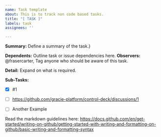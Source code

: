 ```yaml
---
name: Task template
about: This is to track non code based tasks.
title: "[ TASK ]"
labels: task
assignees: ''

---
```


**Summary:** Define a summary of the task.}

**Dependents:** Outline task or issue dependencies here. 
**Observers:** @frasercarter, Tag anyone who should be aware of this task.


**Detail:**
Expand on what is required.

**Sub-Tasks:**
- [x] #1  
- [ ] https://github.com/gracie-platform/control-deck/discussions/1
- [ ] Another Example


Read the markdown guidelines here: https://docs.github.com/en/get-started/writing-on-github/getting-started-with-writing-and-formatting-on-github/basic-writing-and-formatting-syntax
